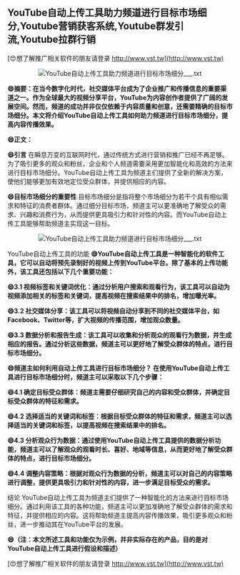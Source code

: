 ## **YouTube自动上传工具助力频道进行目标市场细分,Youtube营销获客系统,Youtube群发引流,Youtube拉群行销**

[😍想了解推广相关软件的朋友请登录 http://www.vst.tw](http://www.vst.tw)

 <center><img src="https://vst.tw/MP4/tuiguang/png/5.png" alt="YouTube自动上传工具助力频道进行目标市场细分___.txt"></center>

**😄摘要：在当今数字化时代，社交媒体平台成为了企业推广和传播信息的重要渠道之一。作为全球最大的视频分享平台，YouTube为内容创作者提供了广阔的发展空间。然而，频道的成功并非仅仅依赖于内容质量和创意，还需要精确的目标市场细分。本文将介绍YouTube自动上传工具如何助力频道进行目标市场细分，提高内容传播效果。**

**😄正文：**

**😄引言**
在瞬息万变的互联网时代，通过传统方式进行营销和推广已经不再足够。为了吸引更多的观众和粉丝，企业和个人频道需要采用更加智能化和高效的方法来进行目标市场细分。YouTube自动上传工具为频道主们提供了全新的解决方案，使他们能够更加有效地定位受众群体，并提供相应的内容。

**😄目标市场细分的重要性**
目标市场细分是指将整个市场细分为若干个具有相似需求和特征的消费者群体。通过细分目标市场，频道主可以更准确地了解受众的需求、兴趣和消费行为，从而提供更具吸引力和针对性的内容。而YouTube自动上传工具能够帮助频道主实现这一目标。

 <center><img src="https://vst.tw/MP4/tuiguang/png/6.png" alt="YouTube自动上传工具助力频道进行目标市场细分___.txt"></center>

YouTube自动上传工具的功能
**😄YouTube自动上传工具是一种智能化的软件工具，它可以自动将预先录制好的视频上传到YouTube平台。除了基本的上传功能外，该工具还包括以下几个重要功能：**

**😄3.1 视频标签和关键词优化：通过分析用户搜索和观看行为，该工具可以自动为视频添加相关的标签和关键词，提高视频在搜索结果中的排名，增加曝光率。**

**😄3.2 社交媒体分享：该工具可以将视频自动分享到不同的社交媒体平台，如Facebook、Twitter等，扩大视频的传播范围，增加观众数量。**

**😄3.3 数据分析和报告生成：该工具可以收集和分析观众的观看行为数据，并生成相应的报告。通过分析这些数据，频道主可以更好地了解受众群体的特点，进行目标市场细分。**

**😄频道主如何利用自动上传工具进行目标市场细分？ 在使用YouTube自动上传工具进行目标市场细分时，频道主可以采取以下几个步骤：**

**😄4.1 确定目标受众群体：频道主需要仔细研究自己的内容和受众群体，并确定目标受众群体的特征和需求。**

**😄4.2 选择适当的关键词和标签：根据目标受众群体的特征和需求，频道主可以选择适当的关键词和标签，以提高视频在搜索结果中的排名。**

**😄4.3 分析观众行为数据：通过使用YouTube自动上传工具提供的数据分析功能，频道主可以了解观众的观看时长、喜好、地域等信息，从而更好地了解受众群体的特点，进行目标市场细分。**

**😄4.4 调整内容策略：根据对观众行为数据的分析，频道主可以对自己的内容策略进行调整，提供更具吸引力和针对性的内容，进一步满足目标受众的需求。**

结论 YouTube自动上传工具为频道主们提供了一种智能化的方法来进行目标市场细分。通过利用该工具的各种功能，频道主可以更加准确地了解受众群体的需求和特征，并提供相应的内容。这将帮助频道主提高内容传播效果，吸引更多观众和粉丝，进一步推动其在YouTube平台的发展。

**😄（注：本文所述工具和功能仅为示例，并非实际存在的产品，目的是对YouTube自动上传工具进行假设和描述）**

[😍想了解推广相关软件的朋友请登录 http://www.vst.tw](http://www.vst.tw)



